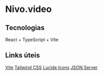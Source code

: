 # Nivo.video

## Tecnologias
React + TypeScript + Vite

## Links úteis
[Vite]()
[Tailwind CSS]()
[Lucide Icons]()
[JSON Server](https://github.com/typicode/json-server)